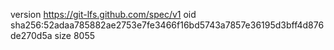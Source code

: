 version https://git-lfs.github.com/spec/v1
oid sha256:52adaa785882ae2753e7fe3466f16bd5743a7857e36195d3bff4d876de270d5a
size 8055
